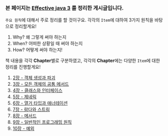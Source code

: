 ### 본 페이지는 [Effective java 3](http://www.yes24.com/Product/Goods/65551284) 를 정리한 게시글입니다.

`주요 원칙`에 대해서 주로 정리를 할 것이구요.
각각의 `Item`에 대하여 3가지 원칙을 바탕으로 정리할게요!
1. Why? 왜 그렇게 써야 하는지
2. When? 어떠한 상황일 때 써야 하는지
3. How? 어떻게 써야 하는지!

책 내용을 각각 **Chapter**별로 구분하였고,
각각의 **Chapter**에는 다양한 `Item`에 대한 정리를 진행할게요!

1. [2장 - 객체 생성과 파괴](https://github.com/huisam/JinLearnedList/blob/master/Books/EffectiveJava3/2%EC%9E%A5-%EA%B0%9D%EC%B2%B4%20%EC%83%9D%EC%84%B1%EA%B3%BC%20%ED%8C%8C%EA%B4%B4/README.md)
2. [3장 - 모든 객체의 공통 메서드](https://github.com/huisam/JinLearnedList/blob/master/Books/EffectiveJava3/3%EC%9E%A5-%EB%AA%A8%EB%93%A0%20%EA%B0%9D%EC%B2%B4%EC%9D%98%20%EA%B3%B5%ED%86%B5%20%EB%A9%94%EC%84%9C%EB%93%9C/README.md)
3. [4장 - 클래스와 인터페이스](https://github.com/huisam/JinLearnedList/blob/master/Books/EffectiveJava3/4%EC%9E%A5-%ED%81%B4%EB%9E%98%EC%8A%A4%EC%99%80%20%EC%9D%B8%ED%84%B0%ED%8E%98%EC%9D%B4%EC%8A%A4/README.md)
4. [5장 - 제네릭](/)
5. [6장 - 열거 타입과 애너테이션](https://github.com/huisam/JinLearnedList/blob/master/Books/EffectiveJava3/6%EC%9E%A5-%EC%97%B4%EA%B1%B0%20%ED%83%80%EC%9E%85%EA%B3%BC%20%EC%95%A0%EB%84%88%ED%85%8C%EC%9D%B4%EC%85%98/README.md)
6. [7장 - 람다와 스트림](https://github.com/huisam/JinLearnedList/blob/master/Books/EffectiveJava3/7%EC%9E%A5-%EB%9E%8C%EB%8B%A4%EC%99%80%20%EC%8A%A4%ED%8A%B8%EB%A6%BC/README.md)
7. [8장 - 메서드](https://github.com/huisam/JinLearnedList/blob/master/Books/EffectiveJava3/8%EC%9E%A5-%EB%A9%94%EC%84%9C%EB%93%9C/README.md)
8. [9장 - 일반적인 프로그래밍 원칙](https://github.com/huisam/JinLearnedList/blob/master/Books/EffectiveJava3/9%EC%9E%A5-%EC%9D%BC%EB%B0%98%EC%A0%81%EC%9D%B8%20%ED%94%84%EB%A1%9C%EA%B7%B8%EB%9E%98%EB%B0%8D%20%EC%9B%90%EC%B9%99/README.md)
9. [10장 - 예외](https://github.com/huisam/JinLearnedList/blob/master/Books/EffectiveJava3/Ch10-%EC%98%88%EC%99%B8/README.md)